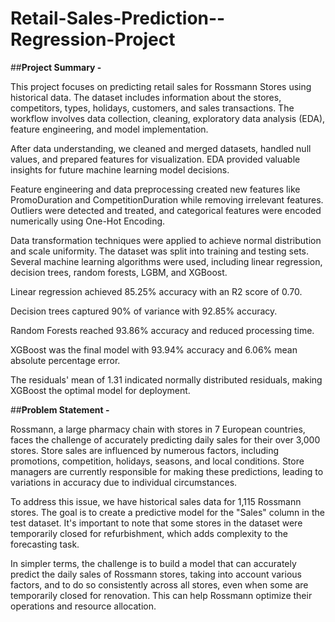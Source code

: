 # Retail-Sales-Prediction--Regression-Project

##**Project Summary -**

This project focuses on predicting retail sales for Rossmann Stores using historical data. The dataset includes information about the stores, competitors, types, holidays, customers, and sales transactions. The workflow involves data collection, cleaning, exploratory data analysis (EDA), feature engineering, and model implementation.

After data understanding, we cleaned and merged datasets, handled null values, and prepared features for visualization. EDA provided valuable insights for future machine learning model decisions.

Feature engineering and data preprocessing created new features like PromoDuration and CompetitionDuration while removing irrelevant features. Outliers were detected and treated, and categorical features were encoded numerically using One-Hot Encoding.

Data transformation techniques were applied to achieve normal distribution and scale uniformity. The dataset was split into training and testing sets. Several machine learning algorithms were used, including linear regression, decision trees, random forests, LGBM, and XGBoost.

Linear regression achieved 85.25% accuracy with an R2 score of 0.70.

Decision trees captured 90% of variance with 92.85% accuracy.

Random Forests reached 93.86% accuracy and reduced processing time.

XGBoost was the final model with 93.94% accuracy and 6.06% mean absolute percentage error.

The residuals' mean of 1.31 indicated normally distributed residuals, making XGBoost the optimal model for deployment.


##**Problem Statement -** 

Rossmann, a large pharmacy chain with stores in 7 European countries, faces the challenge of accurately predicting daily sales for their over 3,000 stores. Store sales are influenced by numerous factors, including promotions, competition, holidays, seasons, and local conditions. Store managers are currently responsible for making these predictions, leading to variations in accuracy due to individual circumstances.

To address this issue, we have historical sales data for 1,115 Rossmann stores. The goal is to create a predictive model for the "Sales" column in the test dataset. It's important to note that some stores in the dataset were temporarily closed for refurbishment, which adds complexity to the forecasting task.

In simpler terms, the challenge is to build a model that can accurately predict the daily sales of Rossmann stores, taking into account various factors, and to do so consistently across all stores, even when some are temporarily closed for renovation. This can help Rossmann optimize their operations and resource allocation.
